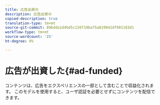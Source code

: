 ```yaml
---
title: 広告出資の
description: 広告出資の
copied-description: true
translation-type: tm+mt
source-git-commit: 89bdda1d4bd5c126f19ba75a819942df901183d1
workflow-type: tm+mt
source-wordcount: '25'
ht-degree: 0%

---
```



# 広告が出資した{#ad-funded}

コンテンツは、広告をエクスペリエンスの一部として含むことで収益化されます。 このモデルを使用すると、ユーザ認証を必要とせずにコンテンツを配信できます。
